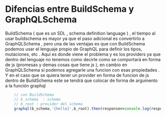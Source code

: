 # **Difencias entre BuildSchema y GraphQLSchema**

BuildSchema ( que es un SDL , schema definition language ) , el tiempo al usar buildschema es mayor ya que
el paso adicional es convertirlo a GraphQLSchema , pero una de las ventajas es que con BuildSchema podemos usar
el lenguaje propio de GraphQL para definir los tipos, mutaciones, etc . Aquí es donde viene el problema y es los providers ya que dentro del lenguaje no tenemos como decirle como se comportará en forma de js (promesas y demas 
cosas que tiene js ), en cambio en GraphQLSchema si podemos agregarle una funcion con esas propiedades .
Y en el caso que se quiera tener un provider en forma de funcion de js dentro de BuildSchema este se tendrá que colocar de forma de argumento a la función graphql 

```js
    // con BuildSchema
    // b_schema  : schema
    // b_root : provider del schema
    graphql(b_schema,'{hello}',b_root).then(response=>console.log(response))
```

